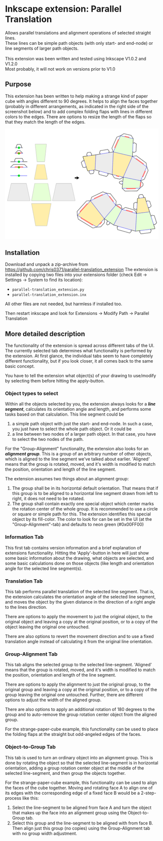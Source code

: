 # Inkscape extension: Parallel Translation

Allows parallel translations and alignment operations of selected
straight lines.<br>
These lines can be simple path objects (with only start- and end-node)
or line segments of larger path objects.<br>
<br>
This extension was been written and tested using 
Inkscape V1.0.2 and V1.2.0<br>
Most probably, it will not work on versions prior to V1.0 <br>


## Purpose

This extension has been written to help making a strange kind of paper
cube with angles different to 90 degrees. It helps to align the faces
together (probably in different arrangements, as indicated in the right
side of the screenshot below) and to add complex folding flaps with
lines in different colors to the edges. There are options to resize the
length of the flaps so that they match the length of the edges. 

![screenshot](doc/example.png)


## Installation

Download and unpack a zip-archive from 
https://github.com/chris0371/parallel-translation_extension
The extension is installed by copying two files into your extensions
folder (check Edit -> Settings -> System to find its location):

* `parallel-translation_extension.py`
* `parallel-translation_extension.inx`

All other files are not needed, but harmless if installed too.

Then restart inkscape and look for Extensions -> Modify Path -> Parallel Translation


## More detailed description

The functionality of the extension is spread across different tabs
of the UI. The currently selected tab determines what functionality is
performed by the extension. At first glance, the individual tabs seem
to have completely different functionality, but if you look closer, it
all comes back to the same basic concept. 

You have to tell the extension what object(s) of your drawing to 
use/modify by selecting them before hitting the apply-button. 


### Object types to select

Within all the objects selected by you, the extension always looks for
a ***line segment***, calculates its orientation angle and length, and
performs some tasks based on that calculation. This line segment could
be
1. a simple path object with just the start- and end-node. In such a 
   case, you just have to select the whole path object. Or it could be
2. a line between two nodes of a larger path object. In that case, you
   have to select the two nodes of the path. 
   
For the "Group-Alignment" functionality, the extension also looks for
an ***alignment group***. This is a group of an arbitrary number of 
other objects, which is aligned to the line segment we've talked about
earlier. 'Aligned' means that the group is rotated, moved, and it's 
width is modified to match the position, orientation and length
of the line segment. 

The extension assumes two things about an alignment group:
1. The group shall be in its horizontal default orientation. That means
that if this group is to be aligned to a horizontal line segment drawn
from left to right, it does not need to be rotated. 
2. The group shall contain exactly one special object which center marks
the rotation center of the whole group. It is recommended to use a
circle or square or simple path for this. The extension identifies this
special object by its fill-color. The color to look for can be set in
the UI (at the "Group-Alignment"-tab) and defaults to neon green 
(\#0x00FF00)


### Information Tab

This first tab contains version information and a brief explanation of
extensions functionality. Hitting the 'Apply'-button in here will just
show some basic information about the drawing, what objects are selected,
and some basic calculations done on those objects (like length and 
orientation angle for the selected line segment(s). 


### Translation Tab

This tab performs parallel translation of the selected line segment. 
That is, the extension calculates the orientation angle of the selected
line segment, and moves the object by the given distance in the direction 
of a right angle to the lines direction. 

There are options to apply the movement to just the original object, to
the original object and leaving a copy at the original position, or 
to a copy of the object leaving the original one untouched. 

There are also options to revert the movement direction and to use 
a fixed translation angle instead of calculating it from the original
line orientation. 


### Group-Alignment Tab

This tab aligns the selected group to the selected line-segment. 
'Aligned' means that the group is rotated, moved, and it's 
width is modified to match the position, orientation and length
of the line segment. 

There are options to apply the alignment to just the original group, to
the original group and leaving a copy at the original position, or 
to a copy of the group leaving the original one untouched. Further,
there are different options to adjust the width of the aligned group.

There are also options to apply an additional rotation of 180 degrees
to the group and to auto-remove the group rotation center object from 
the aligned group. 

For the strange-paper-cube example, this functionality can be used to
place the folding flaps at the straight but odd-angeled edges of the
faces. 


### Object-to-Group Tab

This tab is used to turn an ordinary object into an alignment group. 
This is done by rotating the object so that the selected line-segment
is in horizontal orientation, adding a group rotation center object
at the middle of the selected line-segment, and then group the objects
together. 

For the strange-paper-cube example, this functionality can be used to
align the faces of the cube together. Moving and rotating face A to
align one of its edges with the corresponding edge of a fixed face B 
would be a 2-step-process like this:
1. Select the line-segment to be aligned from face A and turn the 
object that makes up the face into an alignment group using the 
Object-to-Group tab. 
2. Select this group and the line-segment to be aligned with from
face B. Then align just this group (no copies) using the 
Group-Alignment tab with no group width adjustment. 

